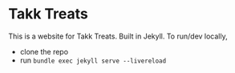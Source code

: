 # Takk Treats
This is a website for Takk Treats. 
Built in Jekyll.
To run/dev locally,
* clone the repo
* run `bundle exec jekyll serve --livereload`